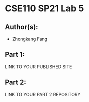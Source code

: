 # CSE110 SP21 Lab 5

## Author(s):
- Zhongkang Fang

## Part 1:

LINK TO YOUR PUBLISHED SITE

## Part 2:

LINK TO YOUR PART 2 REPOSITORY
